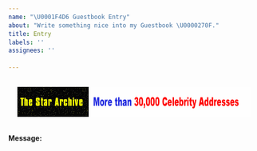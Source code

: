 ```yaml
---
name: "\U0001F4D6 Guestbook Entry"
about: "Write something nice into my Guestbook \U0000270F."
title: Entry
labels: ''
assignees: ''

---
```

<br />

<div align="center">
  <img src="https://github.com/BenjaMendezc/BenjaMendezc/blob/main/Imgs/autograph.gif"/>
  <br />
</div>

<br />


**Message:**

<!--
Write your message here
-->

